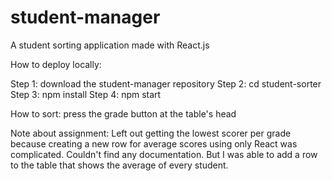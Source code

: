 # student-manager
A student sorting application made with React.js

How to deploy locally:

Step 1: download the student-manager repository
Step 2: cd student-sorter
Step 3: npm install
Step 4: npm start

How to sort:
press the grade button at the table's head

Note about assignment:
Left out getting the lowest scorer per grade because creating a new row for average scores using only React was complicated. Couldn't find any documentation. But I was able to add a row to the table that shows the average of every student.
